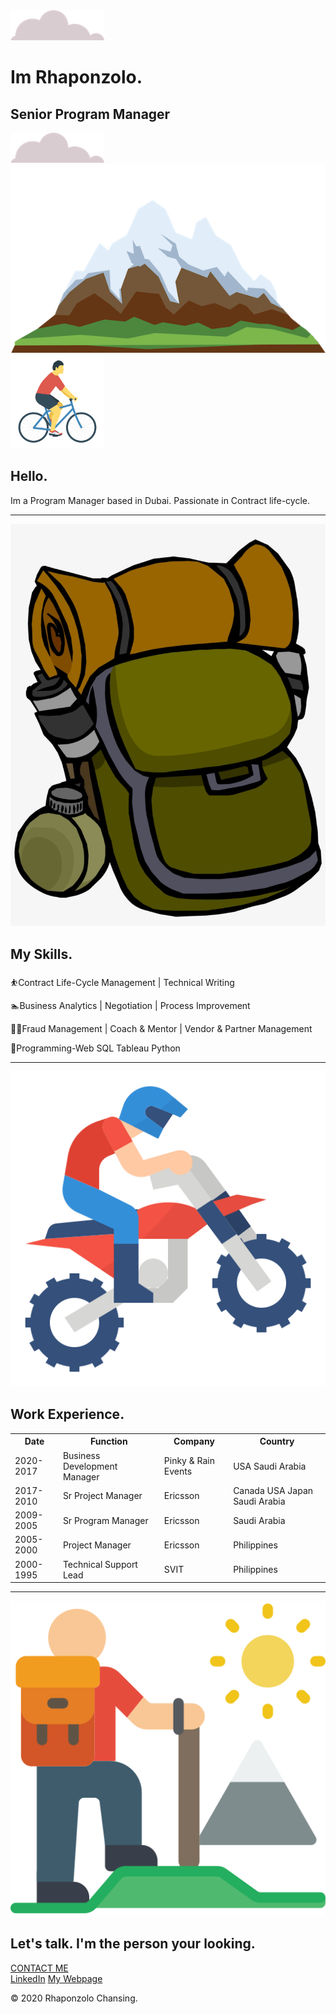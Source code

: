 
<html lang="en" dir="ltr">

<head>
  <meta charset="utf-8">
  <title>Rhaponzolo Chansing</title>
  <link rel="stylesheet" href="styles.css">
  <link rel="icon" href="favicon.ico">
  <link href="https://fonts.googleapis.com/css2?family=Merriweather+Sans:wght@300&family=Merriweather:wght@300&family=Montserrat:wght@100&family=Sacramento&display=swap" rel="stylesheet">
</head>

<body>
  <div class="top-container">
    <img class="top-cloud" src="cloud.png" alt="cloud-img">
    <h1>Im Rhaponzolo.</h1>
    <h2>Senior Program Manager</h2>
    <img class="bottom-cloud" src="cloud.png" alt="cloud-img">
    <img src="mountain.png" alt="mountain-img">
  </div>
  <div class="middle-container">
    <div class="profile">
      <img src="cycling.png" height="150" width="150" alt="cycling-img">
      <h2>Hello.</h2>
      <p class="intro">Im a Program Manager based in Dubai. Passionate in Contract life-cycle.</p>
    </div>
    <hr>
    <div class="skills">
      <div class="skill-row">
        <img class="backpack-img" src="backpack.png" alt="backpack-img">
        <h2>My Skills.</h2>
        <p>⛹️‍Contract Life-Cycle Management | Technical Writing</p>
        <p>🏊Business Analytics | Negotiation | Process Improvement</p>
        <p>🤾🏽‍‍Fraud Management | Coach & Mentor | Vendor & Partner Management</p>
        <p>🤽‍Programming-Web SQL Tableau Python</p>
      </div>
      <hr />
      <div class="work-row">
        <img class="motocross-img" src="motocross.png" alt="motocross-img">
        <h2>Work Experience.</h2>
        <table style="width:100%" cellspacing="10">
          <colgroup span="4"></colgroup>
          <tr>
            <th>Date</th>
            <th>Function</th>
            <th>Company</th>
            <th>Country</th>
          </tr>
          <tr>
            <td>2020-2017</td>
            <td>Business Development Manager</td>
            <td>Pinky & Rain Events</td>
            <td>USA Saudi Arabia</td>
          </tr>
          <tr>
            <td>2017-2010</td>
            <td>Sr Project Manager</td>
            <td>Ericsson</td>
            <td>Canada USA Japan Saudi Arabia</td>
          </tr>
          <tr>
            <td>2009-2005</td>
            <td>Sr Program Manager</td>
            <td>Ericsson</td>
            <td>Saudi Arabia</td>
          </tr>
          <tr>
            <td>2005-2000</td>
            <td>Project Manager</td>
            <td>Ericsson</td>
            <td>Philippines</td>
          </tr>
          <tr>
            <td>2000-1995</td>
            <td>Technical Support Lead</td>
            <td>SVIT</td>
            <td>Philippines</td>
          </tr>
        </table>
      </div>
    </div>
    <hr>
    <div class="contact-me">
      <img class="hiking-img" src="hiking.png" alt="hiking-img">
      <h2 class="contact-me">Let's talk. I'm the person your looking.</h2>
      <a class="btn" href="mailto:rchansing@yahoo.com">CONTACT ME</a>
    </div>
  </div>
  <div class="bottom-container">
    <a class="footer-link1" href="https://www.linkedin.com/in/rchansing">LinkedIn</a>
    <a class="footer-link2" href="webpage.html">My Webpage</a>
    <p class="copyright">© 2020 Rhaponzolo Chansing.</p>
  </div>

</body>

</html>
